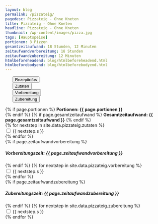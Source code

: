 ```yaml
---
layout: blog
permalink: /pizzateig/
pagedesc: Pizzateig - Ohne Kneten
title: Pizzateig - Ohne Kneten
headline: Pizzateig - Ohne Kneten
thumbnail: /wp-content/images/pizza.jpg
tags: [Hauptspeise]
portionen: 3 Pizzen
gesamtzeitaufwand: 18 Stunden, 12 Minuten
zeitaufwandvorbereitung: 18 Stunden
zeitaufwandzubereitung: 12 Minuten
htmlbeforeheadend: blog/htmlbeforeheadend.html
htmlbeforebodyend: blog/htmlbeforebodyend.html
---
```

<section data-bs-version="5.1">
    <div style="max-width: 600px; margin: auto;">
        <div style="margin-bottom: 20px;">
            <ul class="nav nav-tabs" id="myTab" role="tablist" style="list-style-type: none;">
                <li class="nav-item" role="presentation">
                    <button class="nav-link active" id="info-tab" data-bs-toggle="tab" data-bs-target="#rezeptinfo-tab-pane" type="button" role="tab" aria-controls="rezeptinfo-tab-pane" aria-selected="true">Rezeptinfos</button>
                </li>
                <li class="nav-item" role="presentation">
                    <button class="nav-link" id="zutaten-tab" data-bs-toggle="tab" data-bs-target="#zutaten-tab-pane" type="button" role="tab" aria-controls="zutaten-tab-pane" aria-selected="false">Zutaten</button>
                </li>
                <li class="nav-item" role="presentation">
                    <button class="nav-link" id="vorbereitung-tab" data-bs-toggle="tab" data-bs-target="#vorbereitung-tab-pane" type="button" role="tab" aria-controls="vorbereitung-tab-pane" aria-selected="false">Vorbereitung</button>
                </li>
                <li class="nav-item" role="presentation">
                    <button class="nav-link" id="zubereitung-tab" data-bs-toggle="tab" data-bs-target="#zubereitung-tab-pane" type="button" role="tab" aria-controls="zubereitung-tab-pane" aria-selected="false">Zubereitung</button>
                </li>
            </ul>
            <div class="tab-content" id="myTabContent">
                <div class="tab-pane fade show active" id="rezeptinfo-tab-pane" role="tabpanel" aria-labelledby="home-tab" tabindex="0">
                    <!-- Rezeptinfo START -->
                    {% if  page.portionen %}
                        <b><i class="fa-solid fa-pizza-slice"></i> Portionen: <span class="badge bg-primary">{{ page.portionen }}</span><br></b>
                    {% endif %}
                    {% if page.gesamtzeitaufwand %}
                        <b><i class="fa-solid fa-hourglass-end"></i> Gesamtzeitaufwand:  <span class="badge bg-primary">{{ page.gesamtzeitaufwand }}</span></b>
                    {% endif %}
                    <!-- Rezeptinfo ENDE -->
                </div>
                <div class="tab-pane fade" id="zutaten-tab-pane" role="tabpanel" aria-labelledby="zutaten-tab" tabindex="0">
                    <!-- Zutaten START -->
                    {% for nextstep in site.data.pizzateig.zutaten %}
                    <div class="form-check">
                        <input class="form-check-input" type="checkbox" value="" id="flexCheckDefault" />
                        <label class="form-check-label" for="flexCheckDefault">
                            {{ nextstep.s }}
                        </label>
                    </div>
                    {% endfor %}
                    <!-- Zutaten ENDE -->
                </div>
                <div class="tab-pane fade" id="vorbereitung-tab-pane" role="tabpanel" aria-labelledby="vorbereitung-tab" tabindex="0">
                    <!--  Vorbereitung START -->
                    {% if page.zeitaufwandvorbereitung %}
                        <h5><b><i class="fa-solid fa-hourglass-end"></i> Vorbereitungszeit: <span class="badge bg-primary">{{ page.zeitaufwandvorbereitung }}</span></b></h5>
                    {% endif %}
                    {% for nextstep in site.data.pizzateig.vorbereitung %}
                    <div class="form-check">
                        <input class="form-check-input" type="checkbox" value="" id="flexCheckDefault" />
                        <label class="form-check-label" for="flexCheckDefault">
                            {{ nextstep.s }}
                        </label>
                    </div>
                    {% endfor %}
                    <!-- Vorbereitung ENDE -->
                </div>
                <div class="tab-pane fade" id="zubereitung-tab-pane" role="tabpanel" aria-labelledby="zubereitung-tab" tabindex="0">
                    <!-- Zubereitung START -->
                    {% if page.zeitaufwandzubereitung %}
                        <h5><b><i class="fa-solid fa-hourglass-end"></i> Zubereitungszeit: <span class="badge bg-primary">{{ page.zeitaufwandzubereitung }}</span></b></h5>
                    {% endif %}
                    {% for nextstep in site.data.pizzateig.zubereitung %}
                    <div class="form-check">
                        <input class="form-check-input" type="checkbox" value="" id="flexCheckDefault" />
                        <label class="form-check-label" for="flexCheckDefault">
                            {{ nextstep.s }}
                        </label>
                    </div>
                    {% endfor %}
                    <!-- Zubereitung ENDE -->
                </div>
            </div>
        </div>
    </div>
</section>